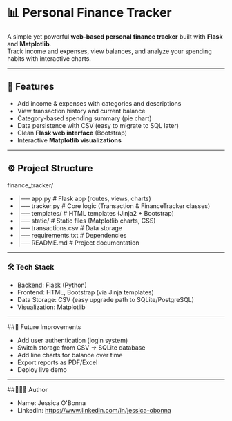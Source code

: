 # 📊 Personal Finance Tracker

A simple yet powerful **web-based personal finance tracker** built with **Flask** and **Matplotlib**.  
Track income and expenses, view balances, and analyze your spending habits with interactive charts.  

---

## 🚀 Features
- Add income & expenses with categories and descriptions  
- View transaction history and current balance  
- Category-based spending summary (pie chart)  
- Data persistence with CSV (easy to migrate to SQL later)  
- Clean **Flask web interface** (Bootstrap)  
- Interactive **Matplotlib visualizations**  

---

## ⚙️ Project Structure
finance_tracker/
- │── app.py              # Flask app (routes, views, charts)
- │── tracker.py          # Core logic (Transaction & FinanceTracker classes)
- │── templates/          # HTML templates (Jinja2 + Bootstrap)
- │── static/             # Static files (Matplotlib charts, CSS)
- │── transactions.csv    # Data storage
- │── requirements.txt    # Dependencies
- │── README.md           # Project documentation

---

### 🛠️ Tech Stack
- Backend: Flask (Python)
- Frontend: HTML, Bootstrap (via Jinja templates)
- Data Storage: CSV (easy upgrade path to SQLite/PostgreSQL)
- Visualization: Matplotlib

---

##📌 Future Improvements
- Add user authentication (login system)
- Switch storage from CSV → SQLite database
- Add line charts for balance over time
- Export reports as PDF/Excel
- Deploy live demo

---

##👩🏾‍💻 Author
- Name: Jessica O'Bonna
- LinkedIn: https://www.linkedin.com/in/jessica-obonna




